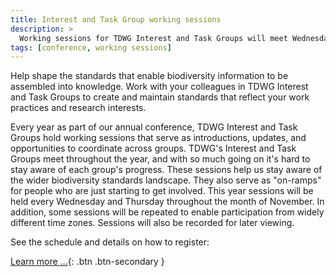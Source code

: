 ```yaml
---
title: Interest and Task Group working sessions
description: >
  Working sessions for TDWG Interest and Task Groups will meet Wednesdays and Thursdays through the month of November.
tags: [conference, working sessions]
---
```


Help shape the standards that enable biodiversity information to be assembled into knowledge. Work with your colleagues in TDWG Interest and Task Groups to create and maintain standards that reflect your work practices and research interests.

Every year as part of our annual conference, TDWG Interest and Task Groups hold working sessions that serve as introductions, updates, and opportunities to coordinate across groups. TDWG's Interest and Task Groups meet throughout the year, and with so much going on it's hard to stay aware of each group's progress. These sessions help us stay aware of the wider biodiversity standards landscape. They also serve as "on-ramps" for people who are just starting to get involved. This year sessions will be held every Wednesday and Thursday throughout the month of November. In addition, some sessions will be repeated to enable participation from widely different time zones. Sessions will also be recorded for later viewing.

See the schedule and details on how to register:

[Learn more ...](/conferences/2021/working-sessions/){: .btn .btn-secondary }
